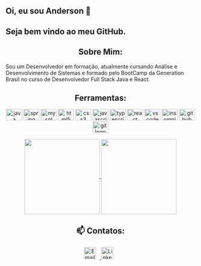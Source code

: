 ## Oi, eu sou Anderson 👋

## Seja bem vindo ao meu GitHub.

<h2 align="center">Sobre Mim: </h2>

Sou um Desenvolvedor em formação, atualmente cursando Análise e Desenvolvimento de Sistemas e formado pelo BootCamp da Generation Brasil no curso de Desenvolvedor Full Stack Java e React.


<h2 align="center"> Ferramentas: </h2>
<div align="center">
  <img src="https://cdn.jsdelivr.net/gh/devicons/devicon@latest/icons/java/java-original-wordmark.svg" height="30" width="42" alt="java logo"  />
  <img src="https://cdn.jsdelivr.net/gh/devicons/devicon@latest/icons/spring/spring-original-wordmark.svg" height="30" width="42" alt="spring logo"  />
  <img src="https://cdn.jsdelivr.net/gh/devicons/devicon@latest/icons/mysql/mysql-original-wordmark.svg" height="30" width="42" alt="mysql logo"  />
  <img src="https://cdn.jsdelivr.net/gh/devicons/devicon/icons/html5/html5-original.svg" height="30" width="42" alt="html5 logo"  />
  <img src="https://cdn.jsdelivr.net/gh/devicons/devicon/icons/css3/css3-original.svg" height="30" width="42" alt="css3 logo"  />
  <img src="https://cdn.jsdelivr.net/gh/devicons/devicon/icons/javascript/javascript-original.svg" height="30" width="42" alt="javascript logo"  />
  <img src="https://cdn.jsdelivr.net/gh/devicons/devicon@latest/icons/typescript/typescript-original.svg" height="30" width="42" alt="typescript logo"  />
  <img src="https://cdn.jsdelivr.net/gh/devicons/devicon@latest/icons/react/react-original-wordmark.svg" height="30" width="42" alt="react logo"  />
  <img src="https://cdn.jsdelivr.net/gh/devicons/devicon/icons/vscode/vscode-original.svg" height="30" width="42" alt="vscode logo"  />
  <img src="https://cdn.jsdelivr.net/gh/devicons/devicon@latest/icons/insomnia/insomnia-original.svg" height="30" width="42" alt="insomnia logo"  />
  <img src="https://cdn.jsdelivr.net/gh/devicons/devicon/icons/github/github-original.svg" height="30" width="42" alt="github logo"  />
  <img src="https://cdn.jsdelivr.net/gh/devicons/devicon@latest/icons/git/git-original-wordmark.svg" height="30" width="42" alt="git logo"  />  
</div>

<br>
<div align="center">
<a href="https://github.com/andersoncaarlos/github-readme-stats">
  <img height=200 align="center" src="https://github-readme-stats.vercel.app/api?username=andersoncaarlos&rank_icon=github&card_width=320&&theme=highcontrast" />
</a>
<a href="https://github.com/andersoncaarlos/convoychat">
  <img height=200 align="center" src="https://github-readme-stats.vercel.app/api/top-langs?username=andersoncaarlos&layout=compact&langs_count=8&card_width=320&theme=highcontrast" />
</a>
</div>

<h2 align="center">📫 Contatos:</h2>

###

<div align="center">
  <a href="mailto:ander_son12@hotmail.com" target="_blank">
    <img src="https://img.shields.io/badge/Email-D14836?style=flat-square&logo=gmail&logoColor=white" alt="Email" style="height: 32px; width: 32px; margin-right: 10px;">
  </a>
  <a href="https://www.linkedin.com/in/andersoncarlosdemoraisilva" target="_blank">
     <img src="https://img.shields.io/badge/LinkedIn-0077B5?style=flat-square&logo=linkedin&logoColor=white" alt="LinkedIn" style="height: 32px; width: 32px; margin-right: 10px;">
  </a>
</div>

###
